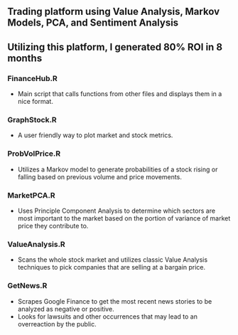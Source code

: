 ## Trading platform using Value Analysis, Markov Models, PCA, and Sentiment Analysis

## Utilizing this platform, I generated 80% ROI in 8 months

### FinanceHub.R
  - Main script that calls functions from other files and displays them in a nice format.

### GraphStock.R
  - A user friendly way to plot market and stock metrics.

### ProbVolPrice.R
  - Utilizes a Markov model to generate probabilities of a stock rising or falling based on previous volume and price movements.

### MarketPCA.R
  - Uses Principle Component Analysis to determine which sectors are most important to the market based on the portion of variance of market price they contribute to.

### ValueAnalysis.R
  - Scans the whole stock market and utilizes classic Value Analysis techniques to pick companies that are selling at a bargain price.

### GetNews.R
  - Scrapes Google Finance to get the most recent news stories to be analyzed as negative or positive.
  - Looks for lawsuits and other occurrences that may lead to an overreaction by the public.

